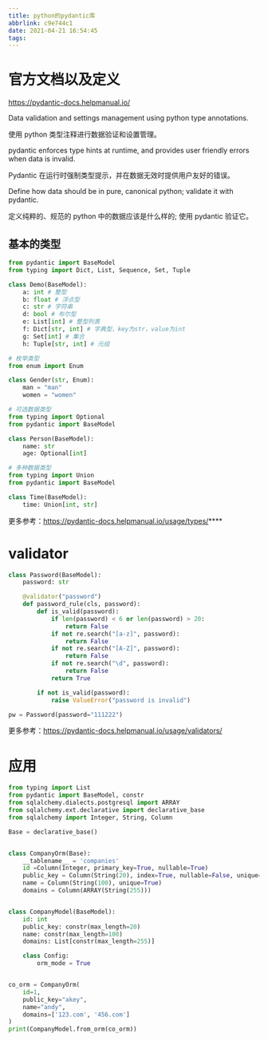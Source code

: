 ```yaml
---
title: python的pydantic库
abbrlink: c9e744c1
date: 2021-04-21 16:54:45
tags:
---
```


# 官方文档以及定义
https://pydantic-docs.helpmanual.io/

Data validation and settings management using python type annotations.

使用 python 类型注释进行数据验证和设置管理。

pydantic enforces type hints at runtime, and provides user friendly errors when data is invalid.

Pydantic 在运行时强制类型提示，并在数据无效时提供用户友好的错误。

Define how data should be in pure, canonical python; validate it with pydantic.

定义纯粹的、规范的 python 中的数据应该是什么样的; 使用 pydantic 验证它。

## 基本的类型
```python
from pydantic import BaseModel
from typing import Dict, List, Sequence, Set, Tuple

class Demo(BaseModel):
    a: int # 整型
    b: float # 浮点型
    c: str # 字符串
    d: bool # 布尔型
    e: List[int] # 整型列表
    f: Dict[str, int] # 字典型，key为str，value为int
    g: Set[int] # 集合
    h: Tuple[str, int] # 元组

# 枚举类型
from enum import Enum

class Gender(str, Enum):
    man = "man"
    women = "women"

# 可选数据类型 
from typing import Optional
from pydantic import BaseModel

class Person(BaseModel):
    name: str
    age: Optional[int]

# 多种数据类型
from typing import Union
from pydantic import BaseModel

class Time(BaseModel):
    time: Union[int, str]
```
更多参考：https://pydantic-docs.helpmanual.io/usage/types/****

# validator
```python
class Password(BaseModel):
    password: str

    @validator("password")
    def password_rule(cls, password):
        def is_valid(password):
            if len(password) < 6 or len(password) > 20:
                return False
            if not re.search("[a-z]", password):
                return False
            if not re.search("[A-Z]", password):
                return False
            if not re.search("\d", password):
                return False
            return True

        if not is_valid(password):
            raise ValueError("password is invalid")

pw = Password(password="111222")
```

更多参考：https://pydantic-docs.helpmanual.io/usage/validators/

# 应用
```python
from typing import List
from pydantic import BaseModel, constr
from sqlalchemy.dialects.postgresql import ARRAY
from sqlalchemy.ext.declarative import declarative_base
from sqlalchemy import Integer, String, Column

Base = declarative_base()


class CompanyOrm(Base):
    __tablename__ = 'companies'
    id =Column(Integer, primary_key=True, nullable=True)
    public_key = Column(String(20), index=True, nullable=False, unique=True)
    name = Column(String(100), unique=True)
    domains = Column(ARRAY(String(255)))


class CompanyModel(BaseModel):
    id: int
    public_key: constr(max_length=20)
    name: constr(max_length=100)
    domains: List[constr(max_length=255)]

    class Config:
        orm_mode = True


co_orm = CompanyOrm(
    id=1,
    public_key="akey",
    name="andy",
    domains=['123.com', '456.com']
)
print(CompanyModel.from_orm(co_orm))

```